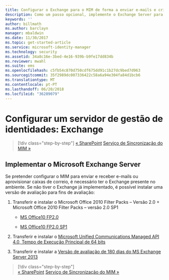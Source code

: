 ```yaml
---
title: Configurar o Exchange para o MIM de forma a enviar e-mails e criar caixas de correio | Documentos da Microsoft
description: Como um passo opcional, implemente o Exchange Server para permitir que o MIM 2016 envie correio e crie caixas de correio.
keywords: ''
author: billmath
ms.author: barclayn
manager: mbaldwin
ms.date: 11/30/2017
ms.topic: get-started-article
ms.service: microsoft-identity-manager
ms.technology: security
ms.assetid: 34a8c16e-3bed-4e16-939b-b9fe17dd834b
ms.reviewer: mwahl
ms.suite: ems
ms.openlocfilehash: c5fb54c870d750cdf675dd91c1b27dc9bed7d963
ms.sourcegitcommit: 35f2989dc007336422c58a6a94e304fa84d1bcb6
ms.translationtype: MT
ms.contentlocale: pt-PT
ms.lasthandoff: 06/20/2018
ms.locfileid: "36289079"
---
```

# <a name="set-up-an-identity-management-server-exchange"></a>Configurar um servidor de gestão de identidades: Exchange

> [!div class="step-by-step"]
> [« SharePoint](prepare-server-sharepoint.md)
> [Serviço de Sincronização do MIM »](install-mim-sync.md)

## <a name="deploy-microsoft-exchange-server"></a>Implementar o Microsoft Exchange Server
Se pretender configurar o MIM para enviar e receber e-mails ou aprovisionar caixas de correio, é necessário ter o Exchange presente no ambiente. Se não tiver o Exchange já implementado, é possível instalar uma versão de avaliação para fins de avaliação:

1. Transferir e instalar o Microsoft Office 2010 Filter Packs – Versão 2.0 + Microsoft Office 2010 Filter Packs – versão 2.0 SP1

    - [MS Office10 FP2.0](http://www.microsoft.com/download/details.aspx?id=17062)

    - [MS Office10 FP2.0 SP1](http://www.microsoft.com/download/details.aspx?id=26604)

2. Transferir e instalar o [Microsoft Unified Communications Managed API 4.0, Tempo de Execução Principal de 64 bits](http://www.microsoft.com/download/details.aspx?id=34992)

3. Transferir e instalar a [Versão de avaliação de 180 dias do MS Exchange Server 2013](http://www.microsoft.com/evalcenter/evaluate-exchange-server-2013)

> [!div class="step-by-step"]  
> [« SharePoint](prepare-server-sharepoint.md)
> [Serviço de Sincronização do MIM »](install-mim-sync.md)
